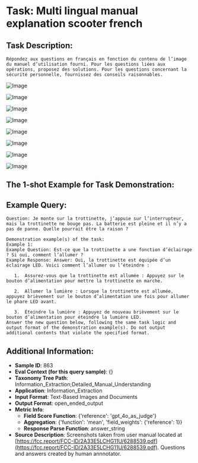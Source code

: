 # Task: Multi lingual manual explanation scooter french

## Task Description:

```
Répondez aux questions en français en fonction du contenu de l’image du manuel d’utilisation fourni. Pour les questions liées aux opérations, proposez des solutions. Pour les questions concernant la sécurité personnelle, fournissez des conseils raisonnables.
```

![Image](1.png)

![Image](2.png)

![Image](3.png)

![Image](4.png)

![Image](5.png)

![Image](6.png)

![Image](7.png)

![Image](8.png)

## The 1-shot Example for Task Demonstration:

## Example Query:

```
Question: Je monte sur la trottinette, j’appuie sur l’interrupteur, mais la trottinette ne bouge pas. La batterie est pleine et il n’y a pas de panne. Quelle pourrait être la raison ?
```

```
Demonstration example(s) of the task:
Example 1:
Example Question: Est-ce que la trottinette a une fonction d’éclairage ? Si oui, comment l’allumer ?
Example Response: Answer: Oui, la trottinette est équipée d’un éclairage LED. Voici comment l’allumer ou l’éteindre :

​	1.	Assurez-vous que la trottinette est allumée : Appuyez sur le bouton d’alimentation pour mettre la trottinette en marche.

​	2.	Allumer la lumière : Lorsque la trottinette est allumée, appuyez brièvement sur le bouton d’alimentation une fois pour allumer le phare LED avant.

​	3.	Éteindre la lumière : Appuyez de nouveau brièvement sur le bouton d’alimentation pour éteindre la lumière LED.
Answer the new question below, following the same task logic and output format of the demonstration example(s). Do not output additional contents that violate the specified format.
```

## Additional Information:

- **Sample ID**: 863
- **Eval Context (for this query sample)**: {}
- **Taxonomy Tree Path**: Information_Extraction;Detailed_Manual_Understanding
- **Application**: Information_Extraction
- **Input Format**: Text-Based Images and Documents
- **Output Format**: open_ended_output
- **Metric Info**:
  - **Field Score Function**: {'reference': 'gpt_4o_as_judge'}
  - **Aggregation**: {'function': 'mean', 'field_weights': {'reference': 1}}
  - **Response Parse Function**: answer_string
- **Source Description**: Screenshots taken from user manual located at [https://fcc.report/FCC-ID/2A33E5LCHG11U/6288539.pdf](https://fcc.report/FCC-ID/2A33E5LCHG11U/6288539.pdf). Questions and answers created by human annnotator.

